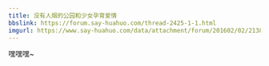 ```yaml
---
title: 没有人烟的公园和少女孕育爱情
bbslink: https://forum.say-huahuo.com/thread-2425-1-1.html
imgurl: https://www.say-huahuo.com/data/attachment/forum/201602/02/213834u7mn7ar84rs0zmps.png
---
```


嘿嘿嘿~<!--more-->
